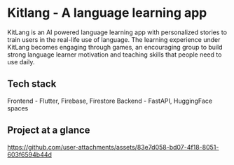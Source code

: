 # Kitlang - A language learning app
KitLang is an AI powered language learning app with personalized stories to train users in the real-life use of language. The learning experience under KitLang becomes engaging through games, an encouraging group to build strong language learner motivation and teaching skills that people need to use daily.

## Tech stack
Frontend - Flutter, Firebase, Firestore
Backend - FastAPI, HuggingFace spaces

## Project at a glance

https://github.com/user-attachments/assets/83e7d058-bd07-4f18-8051-603f6594b44d


